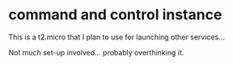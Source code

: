 # command and control instance

This is a t2.micro that I plan to use for launching other services...

Not much set-up involved... probably overthinking it.